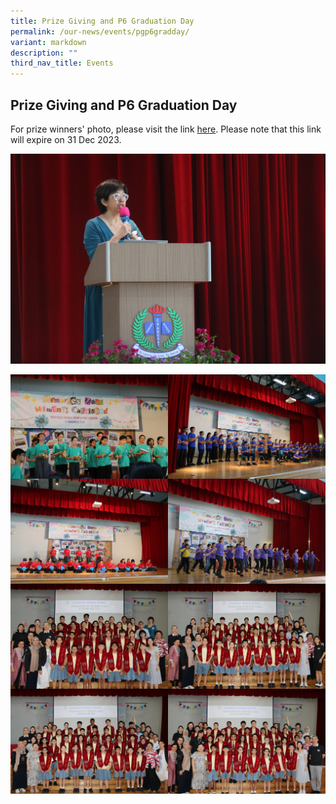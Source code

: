 ```yaml
---
title: Prize Giving and P6 Graduation Day
permalink: /our-news/events/pgp6gradday/
variant: markdown
description: ""
third_nav_title: Events
---
```

## Prize Giving and P6 Graduation Day

For prize winners' photo, please visit the link [here](https://drive.google.com/drive/folders/1KL4zDkCA1f2tLVPysXgIaNJlH-UxTLMP?usp=sharing). Please note that this link will expire on 31 Dec 2023.

![](/images/Events/PG&amp;P6Grad2023/IMG_7034.JPG)

<p><img align="left" style="width:50%" src="/images/Events/PG&amp;P6Grad2023/IMG_7128.JPG">
<img align="right" style="width:50%" src="/images/Events/PG&amp;P6Grad2023/IMG_7081.JPG"></p>

<p><img align="left" style="width:50%" src="/images/Events/PG&amp;P6Grad2023/IMG_7062.JPG">
<img align="right" style="width:50%" src="/images/Events/PG&amp;P6Grad2023/IMG_7138.JPG"></p>

<p><img align="left" style="width:50%" src="/images/Events/PG&amp;P6Grad2023/6P.JPG">
<img align="right" style="width:50%" src="/images/Events/PG&amp;P6Grad2023/6I.JPG"><br>
<img align="left" style="width:50%" src="/images/Events/PG&amp;P6Grad2023/6D.JPG">
<img align="right" style="width:50%" src="/images/Events/PG&amp;P6Grad2023/6R.JPG"></p>
